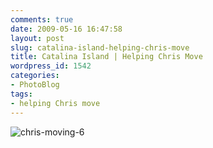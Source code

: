 ```yaml
---
comments: true
date: 2009-05-16 16:47:58
layout: post
slug: catalina-island-helping-chris-move
title: Catalina Island | Helping Chris Move
wordpress_id: 1542
categories:
- PhotoBlog
tags:
- helping Chris move
---
```


![chris-moving-6](http://ryanfitzer.com/main/wp-content/uploads/2009/05/chris-moving-6.jpg)
